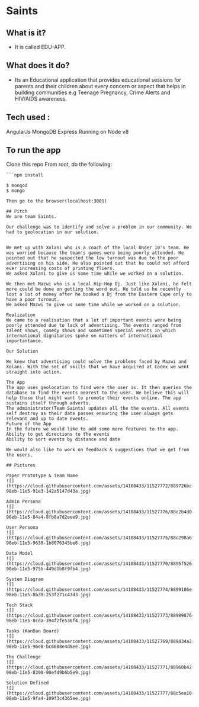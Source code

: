# Saints
## What is it?
* It is called EDU-APP. 

## What does it do?
* Its an Educational application that provides educational sessions for parents and their children about every concern or aspect that helps in building communities e.g Teenage Pregnancy, Crime Alerts and HIV/AIDS awareness.


## Tech used :
AngularJs
MongoDB
Express
Running on Node v8
## To run the app
Clone this repo
From root, do the following:
```mongoimport --db saints_db --collection events --file data.json --jsonArray
```npm install

$ mongod 
$ mongo

Then go to the browser(localhost:3001)

## Pitch
We are team Saints. 

Our challenge was to identify and solve a problem in our community. We had to geolocation in our solution.


We met up with Xolani who is a coach of the local Under 10's team. He was worried because the team's games were being poorly attended. He pointed out that he suspected the low turnout was due to the poor advertising on his side. He also pointed out that he could not afford ever increasing costs of printing fliers. 
We asked Xolani to give us some time while we worked on a solution.

We then met Mazwi who is a local Hip-Hop Dj. Just like Xolani, he felt more could be done on getting the word out. He told us he recently lost a lot of money after he booked a Dj from the Eastern Cape only to have a poor turnout.
We asked Mazwi to give us some time while we worked on a solution.

Realization
We came to a realisation that a lot of important events were being poorly attended due to lack of advertising. The events ranged from talent shows, comedy shows and sometimes special events in which international dignitaries spoke on matters of international importantance.

Our Solution

We knew that advertising could solve the problems faced by Mazwi and Xolani. With the set of skills that we have acquired at Codex we went straight into action. 

The App
The app uses geolocation to find were the user is. It then queries the database to find the events nearest to the user. We believe this will help those that might want to promote their events online. The app sustains itself through adverts. 
The administrator(Team Saints) updates all the the events. All events self destroy as their date passes ensuring the user always gets relevant and up to date events.
Future of the App
In the future we would like to add some more features to the app.
Ability to get directions to the events
Ability to sort events by distance and date

We would also like to work on feedback & suggestions that we get from the users.

## Pictures

Paper Prototype & Team Name
![](https://cloud.githubusercontent.com/assets/14108433/11527772/889726bc-98eb-11e5-91e3-142a5147d43a.jpg)

Admin Persona
![](https://cloud.githubusercontent.com/assets/14108433/11527776/88c2b4d0-98eb-11e5-84a4-8fb8a7d2eee9.jpg)

User Persona
![](https://cloud.githubusercontent.com/assets/14108433/11527775/88c298a6-98eb-11e5-9630-1b8076345be6.jpg)

Data Model
![](https://cloud.githubusercontent.com/assets/14108433/11527770/8895f526-98eb-11e5-975b-449d1b8f9fb4.jpg)

System Diagram
![](https://cloud.githubusercontent.com/assets/14108433/11527774/8899186e-98eb-11e5-8b39-253f271c43d3.jpg)

Tech Stack
![](https://cloud.githubusercontent.com/assets/14108433/11527773/88989876-98eb-11e5-8cda-394f2fe536f4.jpg)

Tasks (KanBan Board)
![](https://cloud.githubusercontent.com/assets/14108433/11527769/889434a2-98eb-11e5-96e8-bc6688e4d8ee.jpg)

The Challenge
![](https://cloud.githubusercontent.com/assets/14108433/11527771/88960b42-98eb-11e5-8390-90efd9b6b5e9.jpg)

Solution Defined
![](https://cloud.githubusercontent.com/assets/14108433/11527777/88c5ea10-98eb-11e5-9fa4-109f3c4365ee.jpg)


